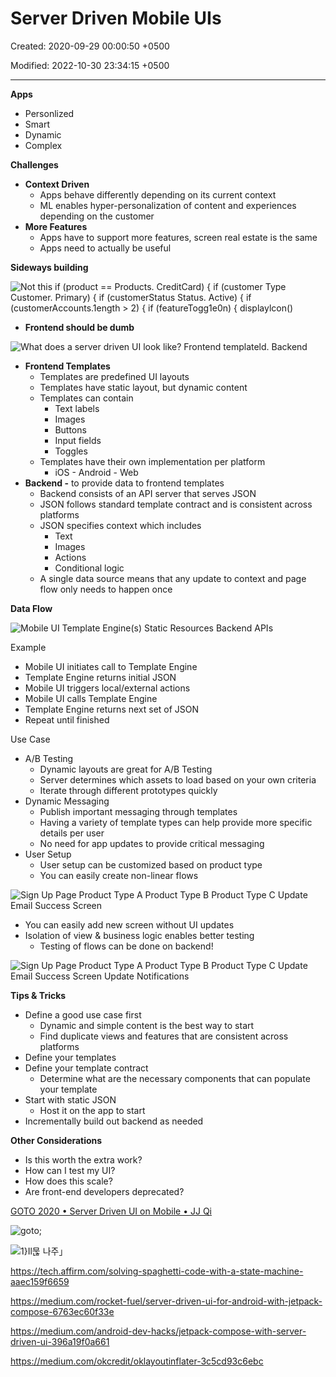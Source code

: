 # Server Driven Mobile UIs

Created: 2020-09-29 00:00:50 +0500

Modified: 2022-10-30 23:34:15 +0500

---

**Apps**
-   Personlized
-   Smart
-   Dynamic
-   Complex



**Challenges**
-   **Context Driven**
    -   Apps behave differently depending on its current context
    -   ML enables hyper-personalization of content and experiences depending on the customer
-   **More Features**
    -   Apps have to support more features, screen real estate is the same
    -   Apps need to actually be useful



**Sideways building**

![Not this if (product == Products. CreditCard) { if (customer Type Customer. Primary) { if (customerStatus Status. Active) { if (customerAccounts.1ength > 2) { if (featureTogg1e0n) { displaylcon() ](media/Server-Driven-Mobile-UIs-image1.png)


-   **Frontend should be dumb**



![What does a server driven UI look like? Frontend templateld. Backend ](media/Server-Driven-Mobile-UIs-image2.png)
-   **Frontend Templates**
    -   Templates are predefined UI layouts
    -   Templates have static layout, but dynamic content
    -   Templates can contain
        -   Text labels
        -   Images
        -   Buttons
        -   Input fields
        -   Toggles
    -   Templates have their own implementation per platform
        -   iOS - Android - Web
-   **Backend -** to provide data to frontend templates
    -   Backend consists of an API server that serves JSON
    -   JSON follows standard template contract and is consistent across platforms
    -   JSON specifies context which includes
        -   Text
        -   Images
        -   Actions
        -   Conditional logic
    -   A single data source means that any update to context and page flow only needs to happen once



**Data Flow**

![Mobile UI Template Engine(s) Static Resources Backend APIs ](media/Server-Driven-Mobile-UIs-image3.png)



Example
-   Mobile UI initiates call to Template Engine
-   Template Engine returns initial JSON
-   Mobile UI triggers local/external actions
-   Mobile UI calls Template Engine
-   Template Engine returns next set of JSON
-   Repeat until finished



Use Case
-   A/B Testing
    -   Dynamic layouts are great for A/B Testing
    -   Server determines which assets to load based on your own criteria
    -   Iterate through different prototypes quickly
-   Dynamic Messaging
    -   Publish important messaging through templates
    -   Having a variety of template types can help provide more specific details per user
    -   No need for app updates to provide critical messaging
-   User Setup
    -   User setup can be customized based on product type
    -   You can easily create non-linear flows

![Sign Up Page Product Type A Product Type B Product Type C Update Email Success Screen ](media/Server-Driven-Mobile-UIs-image4.png)
-   You can easily add new screen without UI updates
-   Isolation of view & business logic enables better testing
    -   Testing of flows can be done on backend!

![Sign Up Page Product Type A Product Type B Product Type C Update Email Success Screen Update Notifications ](media/Server-Driven-Mobile-UIs-image5.png)

**Tips & Tricks**
-   Define a good use case first
    -   Dynamic and simple content is the best way to start
    -   Find duplicate views and features that are consistent across platforms
-   Define your templates
-   Define your template contract
    -   Determine what are the necessary components that can populate your template
-   Start with static JSON
    -   Host it on the app to start
-   Incrementally build out backend as needed



**Other Considerations**
-   Is this worth the extra work?
-   How can I test my UI?
-   How does this scale?
-   Are front-end developers deprecated?



[GOTO 2020 • Server Driven UI on Mobile • JJ Qi](https://www.youtube.com/watch?v=CtSfG8tYRdg&ab_channel=GOTOConferences)



![goto; ](media/Server-Driven-Mobile-UIs-image6.jpg)

![1}Il묺 나주」 ](media/Server-Driven-Mobile-UIs-image7.png)



<https://tech.affirm.com/solving-spaghetti-code-with-a-state-machine-aaec159f6659>



<https://medium.com/rocket-fuel/server-driven-ui-for-android-with-jetpack-compose-6763ec60f33e>

<https://medium.com/android-dev-hacks/jetpack-compose-with-server-driven-ui-396a19f0a661>



<https://medium.com/okcredit/oklayoutinflater-3c5cd93c6ebc>







